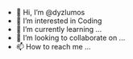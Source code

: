 - 👋 Hi, I’m @dyzlumos
- 👀 I’m interested in Coding
- 🌱 I’m currently learning ...
- 💞️ I’m looking to collaborate on ...
- 📫 How to reach me ...

<!---
dyzlumos/dyzlumos is a ✨ special ✨ repository because its `README.md` (this file) appears on your GitHub profile.
You can click the Preview link to take a look at your changes.
--->
